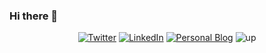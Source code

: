 ### Hi there 👋
<p align="center">
	<a href="https://twitter.com/alexruizprado"><img src="https://img.shields.io/twitter/follow/alexruizprado?label=Twitter&style=social" alt="Twitter"></a>
	<a href="https://www.linkedin.com/in/alexruizprado"><img src="https://img.shields.io/badge/LinkedIn--_.svg?style=social&logo=linkedin" alt="LinkedIn"></a>
	<a href="https://www.raulruizstack.com"><img src="https://img.shields.io/website?down_color=lightgrey&down_message=offline&up_color=blue&up_message=online&url=https%3A%2F%2Fwww.raulruizstack.com" alt="Personal Blog"></a>
	<img src="https://img.shields.io/badge/status-up-brightgreen" alt="up">
</p>
<!--
**alexruizprado/alexruizprado** is a ✨ _special_ ✨ repository because its `README.md` (this file) appears on your GitHub profile.

Here are some ideas to get you started:

- 🔭 I’m currently working on ...
- 🌱 I’m currently learning ...
- 👯 I’m looking to collaborate on ...
- 🤔 I’m looking for help with ...
- 💬 Ask me about ...
- 📫 How to reach me: ...
- 😄 Pronouns: ...
- ⚡ Fun fact: ...
-->
